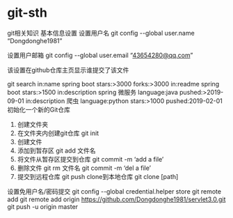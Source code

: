 # git-sth
git相关知识
基本信息设置
设置用户名
git config --global user.name “Dongdonghe1981”

设置用户邮箱
git config --global user.email “43654280@qq.com”

该设置在github仓库主页显示谁提交了该文件

git search
in:name spring boot stars:>3000 forks:>3000
in:readme spring boot stars:>1500
in:description spring 微服务 language:java pushed:>2019-09-01
in:description 爬虫 language:python stars:>1000 pushed:2019-02-01
初始化一个新的Git仓库
1.	创建文件夹
2.	在文件夹内创建git仓库 
git init
3.	创建文件
4.	添加到暂存区
git add 文件名
5.	将文件从暂存区提交到仓库
git commit -m ‘add a file’
6.	删除文件
git rm 文件名
git commit -m ‘del a file’
7.	提交到远程仓库
git push
clone到本地仓库
git clone [path]

设置免用户名/密码提交
git config --global credential.helper store
git remote add
git remote add origin https://github.com/Dongdonghe1981/servlet3.0.git
git push -u origin master
